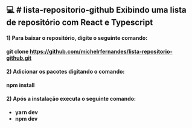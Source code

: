 💻 # lista-repositorio-github
 __Exibindo uma lista de repositório com React e Typescript__
---
 #### 1) Para baixar o repositório, digite o seguinte comando: 
 __git clone https://github.com/michelrfernandes/lista-repositorio-github.git__
 
 #### 2) Adicionar os pacotes digitando o comando: 
 __npm install__

 #### 2) Após a instalação executa o seguinte comando:
 * __yarn dev__
 * __npm dev__
